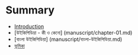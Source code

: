 # Summary

* [Introduction](README.md)
* [উইকিপিডিয়া - কী ও কেনো] (manuscript/chapter-01.md)
* [বাংলা উইকিপিডিয়া] (manuscript/বাংলা-উইকিপিডিয়া.md)
* [ভূমিকা](manuscript/chapter-1.md)

